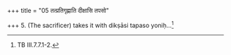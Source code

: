 +++
title = "05 तत्प्रतिगृह्णाति दीक्षासि तपसो"

+++
5. (The sacrificer) takes it with dikṣāsi tapaso yoniḥ...[^1]   


[^1]: TB III.7.7.1-2.
